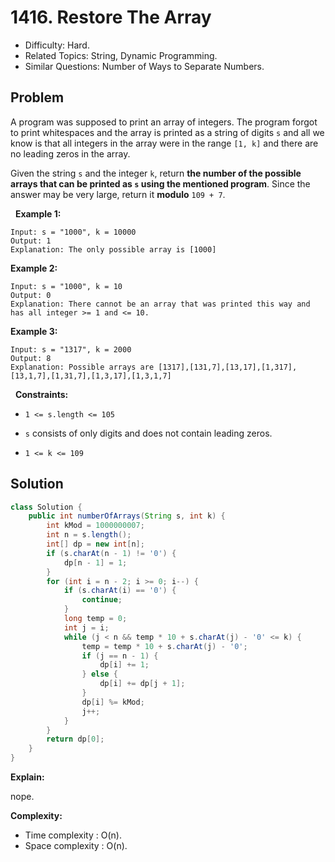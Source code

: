 # 1416. Restore The Array

- Difficulty: Hard.
- Related Topics: String, Dynamic Programming.
- Similar Questions: Number of Ways to Separate Numbers.

## Problem

A program was supposed to print an array of integers. The program forgot to print whitespaces and the array is printed as a string of digits ```s``` and all we know is that all integers in the array were in the range ```[1, k]``` and there are no leading zeros in the array.

Given the string ```s``` and the integer ```k```, return **the number of the possible arrays that can be printed as **```s```** using the mentioned program**. Since the answer may be very large, return it **modulo** ```109 + 7```.

 
**Example 1:**

```
Input: s = "1000", k = 10000
Output: 1
Explanation: The only possible array is [1000]
```

**Example 2:**

```
Input: s = "1000", k = 10
Output: 0
Explanation: There cannot be an array that was printed this way and has all integer >= 1 and <= 10.
```

**Example 3:**

```
Input: s = "1317", k = 2000
Output: 8
Explanation: Possible arrays are [1317],[131,7],[13,17],[1,317],[13,1,7],[1,31,7],[1,3,17],[1,3,1,7]
```

 
**Constraints:**


	
- ```1 <= s.length <= 105```
	
- ```s``` consists of only digits and does not contain leading zeros.
	
- ```1 <= k <= 109```



## Solution

```java
class Solution {
    public int numberOfArrays(String s, int k) {
        int kMod = 1000000007;
        int n = s.length();
        int[] dp = new int[n];
        if (s.charAt(n - 1) != '0') {
            dp[n - 1] = 1;
        }
        for (int i = n - 2; i >= 0; i--) {
            if (s.charAt(i) == '0') {
                continue;
            }
            long temp = 0;
            int j = i;
            while (j < n && temp * 10 + s.charAt(j) - '0' <= k) {
                temp = temp * 10 + s.charAt(j) - '0';
                if (j == n - 1) {
                    dp[i] += 1;
                } else {
                    dp[i] += dp[j + 1];
                }
                dp[i] %= kMod;
                j++;
            }
        }
        return dp[0];
    }
}
```

**Explain:**

nope.

**Complexity:**

* Time complexity : O(n).
* Space complexity : O(n).
